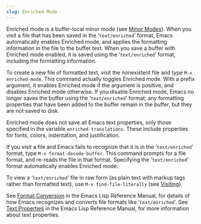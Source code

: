 ```yaml
---
slug: Enriched-Mode
---
```


Enriched mode is a buffer-local minor mode (see [Minor Modes](Minor-Modes)). When you visit a file that has been saved in the ‘`text/enriched`’ format, Emacs automatically enables Enriched mode, and applies the formatting information in the file to the buffer text. When you save a buffer with Enriched mode enabled, it is saved using the ‘`text/enriched`’ format, including the formatting information.

To create a new file of formatted text, visit the nonexistent file and type `M-x enriched-mode`. This command actually toggles Enriched mode. With a prefix argument, it enables Enriched mode if the argument is positive, and disables Enriched mode otherwise. If you disable Enriched mode, Emacs no longer saves the buffer using the ‘`text/enriched`’ format; any formatting properties that have been added to the buffer remain in the buffer, but they are not saved to disk.

Enriched mode does not save all Emacs text properties, only those specified in the variable `enriched-translations`. These include properties for fonts, colors, indentation, and justification.

If you visit a file and Emacs fails to recognize that it is in the ‘`text/enriched`’ format, type `M-x format-decode-buffer`. This command prompts for a file format, and re-reads the file in that format. Specifying the ‘`text/enriched`’ format automatically enables Enriched mode.

To view a ‘`text/enriched`’ file in raw form (as plain text with markup tags rather than formatted text), use `M-x find-file-literally` (see [Visiting](Visiting)).

See [Format Conversion](https://www.gnu.org/software/emacs/manual/html_mono/elisp.html#Format-Conversion) in the Emacs Lisp Reference Manual, for details of how Emacs recognizes and converts file formats like ‘`text/enriched`’. See [Text Properties](https://www.gnu.org/software/emacs/manual/html_mono/elisp.html#Text-Properties) in the Emacs Lisp Reference Manual, for more information about text properties.
